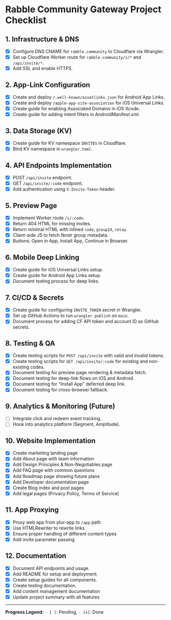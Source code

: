 # Rabble Community Gateway Project Checklist

## 1. Infrastructure & DNS
- [x] Configure DNS CNAME for `rabble.community` to Cloudflare via Wrangler.
- [x] Set up Cloudflare Worker route for `rabble.community/i/*` and `/api/invite/*`.
- [x] Add SSL and enable HTTPS.

## 2. App-Link Configuration
- [x] Create and deploy `/.well-known/assetlinks.json` for Android App Links.
- [x] Create and deploy `/apple-app-site-association` for iOS Universal Links.
- [x] Create guide for enabling Associated Domains in iOS Xcode.
- [x] Create guide for adding intent filters in AndroidManifest.xml.

## 3. Data Storage (KV)
- [x] Create guide for KV namespace `INVITES` in Cloudflare.
- [x] Bind KV namespace in `wrangler.toml`.

## 4. API Endpoints Implementation
- [x] POST `/api/invite` endpoint.
- [x] GET `/api/invite/:code` endpoint.
- [x] Add authentication using `X-Invite-Token` header.

## 5. Preview Page
- [x] Implement Worker route `/i/:code`.
- [x] Return 404 HTML for missing invites.
- [x] Return minimal HTML with inlined `code`, `groupId`, `relay`.
- [x] Client-side JS to fetch Nostr group metadata.
- [x] Buttons: Open in App, Install App, Continue in Browser.

## 6. Mobile Deep Linking
- [x] Create guide for iOS Universal Links setup.
- [x] Create guide for Android App Links setup.
- [x] Document testing process for deep links.

## 7. CI/CD & Secrets
- [x] Create guide for configuring `INVITE_TOKEN` secret in Wrangler.
- [x] Set up GitHub Actions to run `wrangler publish` on `main`.
- [x] Document process for adding CF API token and account ID as GitHub secrets.

## 8. Testing & QA
- [x] Create testing scripts for `POST /api/invite` with valid and invalid tokens.
- [x] Create testing scripts for `GET /api/invite/:code` for existing and non-existing codes.
- [x] Document testing for preview page rendering & metadata fetch.
- [x] Document testing for deep-link flows on iOS and Android.
- [x] Document testing for "Install App" deferred deep link.
- [x] Document testing for cross-browser fallback.

## 9. Analytics & Monitoring (Future)
- [ ] Integrate click and redeem event tracking.
- [ ] Hook into analytics platform (Segment, Amplitude).

## 10. Website Implementation
- [x] Create marketing landing page
- [x] Add About page with team information
- [x] Add Design Principles & Non-Negotiables page
- [x] Add FAQ page with common questions
- [x] Add Roadmap page showing future plans
- [x] Add Developer documentation page
- [x] Create Blog index and post pages
- [x] Add legal pages (Privacy Policy, Terms of Service)

## 11. App Proxying
- [x] Proxy web app from plur-app to `/app` path
- [x] Use HTMLRewriter to rewrite links
- [x] Ensure proper handling of different content types
- [x] Add invite parameter passing

## 12. Documentation
- [x] Document API endpoints and usage.
- [x] Add README for setup and deployment.
- [x] Create setup guides for all components.
- [x] Create testing documentation.
- [x] Add content management documentation
- [x] Update project summary with all features

---
**Progress Legend:** `- [ ]`: Pending, `- [x]`: Done 